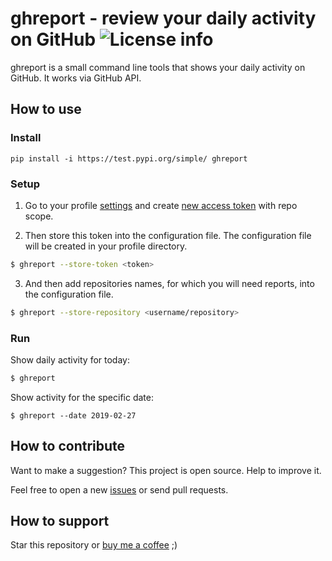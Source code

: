 ghreport - review your daily activity on GitHub 
![License info](https://img.shields.io/github/license/mashape/apistatus.svg?style=flat-square)
================================================

ghreport is a small command line tools that shows your daily activity on GitHub. It works via GitHub API.

## How to use

### Install

`pip install -i https://test.pypi.org/simple/ ghreport`

### Setup
1. Go to your profile [settings](https://github.com/settings/tokens) and create [new access token](https://github.com/settings/tokens/new) with repo scope.

2. Then store this token into the configuration file. The configuration file will be created in your profile directory.
```bash
$ ghreport --store-token <token>
```

3. And then add repositories names, for which you will need reports, into the configuration file.
```bash
$ ghreport --store-repository <username/repository>
```

### Run
Show daily activity for today:
```bash
$ ghreport
```

Show activity for the specific date:
```
$ ghreport --date 2019-02-27
```

## How to contribute
Want to make a suggestion? This project is open source. Help to improve it.

Feel free to open a new [issues](https://github.com/digitalduke/ghreport/issues/) or send pull requests.

## How to support
Star this repository or [buy me a coffee](https://www.buymeacoffee.com/digitalduke) ;)
